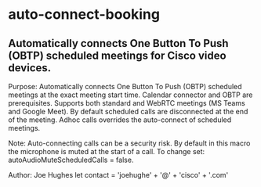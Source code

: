 # auto-connect-booking


## Automatically connects One Button To Push (OBTP) scheduled meetings for Cisco video devices.  

Purpose: Automatically connects One Button To Push (OBTP) scheduled meetings at the exact meeting start time.  Calendar connector and OBTP are prerequisites. Supports both standard and WebRTC meetings (MS Teams and Google Meet).
By default scheduled calls are disconnected at the end of the meeting.  Adhoc calls overrides the auto-connect of scheduled meetings.  

Note: Auto-connecting calls can be a security risk.  By default in this macro the microphone is muted at the start of a call.  To change set: autoAudioMuteScheduledCalls = false.  

Author:  Joe Hughes
let contact =  'joehughe' + '@' + 'cisco' + '.com' 

